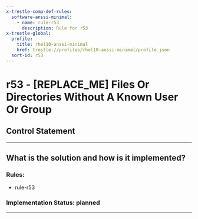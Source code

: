 ```yaml
---
x-trestle-comp-def-rules:
  software-anssi-minimal:
    - name: rule-r53
      description: Rule for r53
x-trestle-global:
  profile:
    title: rhel10-anssi-minimal
    href: trestle://profiles/rhel10-anssi-minimal/profile.json
  sort-id: r53
---
```


# r53 - \[REPLACE_ME\] Files Or Directories Without A Known User Or Group

## Control Statement

______________________________________________________________________

## What is the solution and how is it implemented?

<!-- For implementation status enter one of: implemented, partial, planned, alternative, not-applicable -->

<!-- Note that the list of rules under ### Rules: is read-only and changes will not be captured after assembly to JSON -->

<!-- Add control implementation description here for control: r53 -->

### Rules:

  - rule-r53

### Implementation Status: planned

______________________________________________________________________
